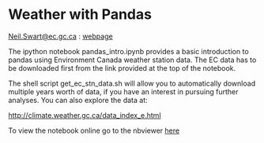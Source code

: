 Weather with Pandas
===================
Neil.Swart@ec.gc.ca : 
[webpage](http://www.ec.gc.ca/scitech/default.asp?lang=En&n=F97AE834-1&xsl=scitechprofile&formid=ED5D3E11-3057-4B38-AAFA-6FC103C0451E)

The ipython notebook pandas_intro.ipynb provides a basic introduction
to pandas using Environment Canada weather station data.  The EC data
has to be downloaded first from the link provided at the top of the
notebook.

The shell script get_ec_stn_data.sh will allow you to automatically download multiple
years worth of data, if you have an interest in pursuing further analyses.
You can also explore the data at: 

http://climate.weather.gc.ca/data_index_e.html

To view the notebook online go to the nbviewer [here](http://nbviewer.ipython.org/github/swartn/weather-with-pandas/blob/master/pandas_intro.ipynb)
